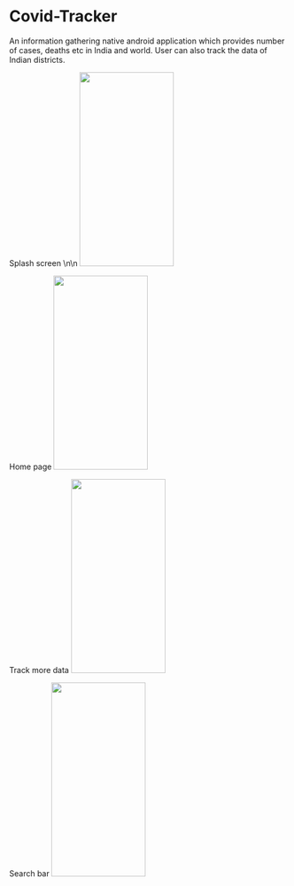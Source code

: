 # Covid-Tracker
An information gathering native android application which provides number of cases, deaths etc in India and world. 
User can also track the data of Indian districts.

Splash screen \n\n
<img src="https://user-images.githubusercontent.com/68722462/173640386-2cba123d-14d5-4580-a8e6-25672b763a1c.jpeg" data-canonical-src="https://gyazo.com/eb5c5741b6a9a16c692170a41a49c858.png" width="170" height="350" />  

Home page
<img src="https://user-images.githubusercontent.com/68722462/182039730-0b8700ff-a0b1-4a5b-885c-c529955a1313.jpeg" width="170" height="350" />

Track more data
<img src="https://user-images.githubusercontent.com/68722462/173640394-db01ee8f-07d6-4c27-9bb5-d3d29690a6f1.jpeg" data-canonical-src="https://gyazo.com/eb5c5741b6a9a16c692170a41a49c858.png" width="170" height="350" /> 

Search bar
<img src="https://user-images.githubusercontent.com/68722462/173640391-76685a2c-3153-43e1-a116-765d2bf4857a.jpeg" data-canonical-src="https://gyazo.com/eb5c5741b6a9a16c692170a41a49c858.png" width="170" height="350" />
